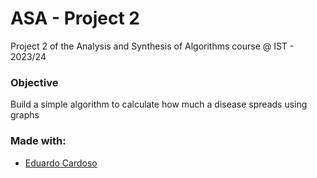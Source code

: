 # ASA - Project 2
Project 2 of the Analysis and Synthesis of Algorithms course @ IST - 2023/24

### Objective
Build a simple algorithm to calculate how much a disease spreads using graphs

### Made with:
- [Eduardo Cardoso](https://github.com/eduardopalricas33)

